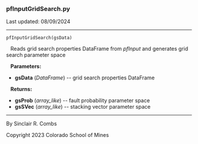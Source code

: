 ### pfInputGridSearch.py

Last updated: 08/09/2024

---
`pfInputGridSearch(gsData)`

&nbsp;&nbsp; Reads grid search properties DataFrame from *pfInput* and generates grid search parameter space

&nbsp;&nbsp; **Parameters:**

* **gsData** (*DataFrame*) -- grid search properties DataFrame

&nbsp;&nbsp; **Returns:**

* **gsProb** (*array_like*) -- fault probability parameter space
* **gsSVec** (*array_like*) -- stacking vector parameter space

---
By Sinclair R. Combs

Copyright 2023 Colorado School of Mines
